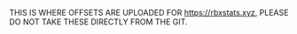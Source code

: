 THIS IS WHERE OFFSETS ARE UPLOADED FOR https://rbxstats.xyz, PLEASE DO NOT TAKE THESE DIRECTLY FROM THE GIT.
